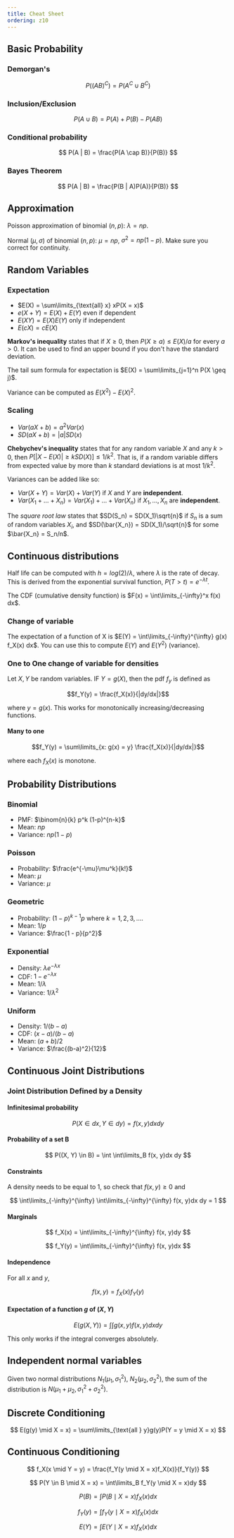 ```yaml
---
title: Cheat Sheet
ordering: z10
---
```


## Basic Probability

### Demorgan's

$$
P((AB)^C) = P(A^C \cup B^C)
$$

### Inclusion/Exclusion

$$
P(A \cup B) = P(A) + P(B) - P(AB)
$$

### Conditional probability

$$
P(A | B) = \frac{P(A \cap B)}{P(B)}
$$

### Bayes Theorem

$$
P(A | B) = \frac{P(B | A)P(A)}{P(B)}
$$

## Approximation

Poisson approximation of binomial $(n, p)$: $\lambda = np$.

Normal $(\mu, \sigma)$ of binomial $(n, p)$: $\mu = np$, $\sigma^2 = np(1-p)$. Make sure you correct for continuity.

## Random Variables

### Expectation

- $E(X) = \sum\limits_{\text{all} x} xP(X = x)$
- $e(X + Y) = E(X) + E(Y)$ even if dependent
- $E(XY) = E(X)E(Y)$ only if independent
- $E(cX) = cE(X)$

**Markov's inequality** states that if $X \geq 0$, then $P(X \geq a) \leq E(X)/a$ for every $a > 0$. It can be used to find an upper bound if you don't have the standard deviation.

The tail sum formula for expectation is $E(X) = \sum\limits_{j=1}^n P(X \geq j)$.

Variance can be computed as $E(X^2) - E(X)^2$.

### Scaling

- $Var(aX + b) = a^2 Var(x)$
- $SD(aX + b) = |a|SD(x)$

**Chebychev's inequality** states that for any random variable $X$ and any $k > 0$, then $P[|X - E(X)| \geq kSD(X)] \leq 1/k^2$. That is, if a random variable differs from expected value by more than $k$ standard deviations is at most $1/k^2$.

Variances can be added like so:

- $Var(X + Y) = Var(X) + Var(Y)$ if $X$ and $Y$ are **independent**.
- $Var(X_1 + \ldots + X_n) = Var(X_1) + \ldots + Var(X_n)$ if $X_1, \ldots, X_n$ are **independent**.

The _square root law_ states that $SD(S_n) = SD(X_1)\sqrt{n}$ if $S_n$ is a sum of random variables $X_i$, and $SD(\bar{X_n}) = SD(X_1)/\sqrt{n}$ for some $\bar{X_n} = S_n/n$.

## Continuous distributions

Half life can be computed with $h = log(2)/\lambda$, where $\lambda$ is the rate of decay. This is derived from the exponential survival function, $P(T > t) = e^{-\lambda t}$.

The CDF (cumulative density function) is $F(x) = \int\limits_{-\infty}^x f(x) dx$.

### Change of variable

The expectation of a function of X is $E(Y) = \int\limits_{-\infty}^{\infty} g(x) f_X(x) dx$. You can use this to compute $E(Y)$ and $E(Y^2)$ (variance).

### One to One change of variable for densities

Let $X, Y$ be random variables. IF $Y = g(X)$, then the pdf $f_y$ is defined as

$$f_Y(y) = \frac{f_X(x)}{|dy/dx|}$$

where $y = g(x)$. This works for monotonically increasing/decreasing functions.

#### Many to one

$$f_Y(y) = \sum\limits_{x: g(x) = y} \frac{f_X(x)}{|dy/dx|}$$

where each $f_X(x)$ is monotone.

## Probability Distributions

### Binomial

- PMF: $\binom{n}{k} p^k (1-p)^{n-k}$
- Mean: $np$
- Variance: $np(1-p)$

### Poisson

- Probability: $\frac{e^{-\mu}\mu^k}{k!}$
- Mean: $\mu$
- Variance: $\mu$

### Geometric

- Probability: $(1 - p)^{k-1} p$ where $k = 1, 2, 3, \ldots$.
- Mean: $1/p$
- Variance: $\frac{1 - p}{p^2}$

### Exponential

- Density: $\lambda e^{-\lambda x}$
- CDF: $1 - e^{-\lambda x}$
- Mean: $1/\lambda$
- Variance: $1/\lambda^2$

### Uniform

- Density: $1/(b-a)$
- CDF: $(x-a)/(b-a)$
- Mean: $(a+b)/2$
- Variance: $\frac{(b-a)^2}{12}$

## Continuous Joint Distributions

### Joint Distribution Defined by a Density

#### Infinitesimal probability

$$
P(X \in dx, Y \in dy) = f(x, y)dx dy
$$

#### Probability of a set B

$$
P((X, Y) \in B) = \int \int\limits_B f(x, y)dx dy
$$

#### Constraints

A density needs to be equal to 1, so check that $f(x, y) \geq 0$ and

$$
\int\limits_{-\infty}^{\infty} \int\limits_{-\infty}^{\infty} f(x, y)dx dy = 1
$$

#### Marginals

$$
f_X(x) = \int\limits_{-\infty}^{\infty} f(x, y)dy
$$

$$
f_Y(y) = \int\limits_{-\infty}^{\infty} f(x, y)dx
$$

#### Independence

For all $x$ and $y$,

$$
f(x, y) = f_X(x)f_Y(y)
$$

#### Expectation of a function $g$ of $(X, Y)$

$$
E(g(X, Y)) = \int \int g(x, y)f(x, y)dx dy
$$

This only works if the integral converges absolutely.

## Independent normal variables

Given two normal distributions $N_1(\mu_1, \sigma_1^2)$, $N_2(\mu_2, \sigma_2^2)$, the sum of the distribution is $N(\mu_1 + \mu_2, \sigma_1^2 + \sigma_2^2)$.

## Discrete Conditioning

$$
E(g(y) \mid X = x) = \sum\limits_{\text{all } y}g(y)P(Y = y \mid X = x)
$$

## Continuous Conditioning

$$
f_X(x \mid Y = y) = \frac{f_Y(y \mid X = x)f_X(x)}{f_Y(y)}
$$

$$
P(Y \in B \mid X = x) = \int\limits_B f_Y(y \mid X = x)dy
$$

$$
P(B) = \int P(B \mid X = x)f_X(x)dx
$$

$$
f_Y(y) = \int f_Y(y \mid X = x)f_X(x)dx
$$

$$
E(Y) = \int E(Y \mid X = x)f_X(x)dx
$$
